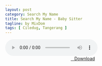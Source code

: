 ```yaml
---
layout: post
category: Search My Name
title: Search My Name - Baby Sitter
tagline: by MixDom
tags: [ Ciledug, Tangerang ]
---
```


<audio class='js-player' style="--plyr-color-main: #212121;" controls>
<source src="https://drive.google.com/uc?authuser=0&id=1rbqS-6XRlVeBErqZOKKqZCZkqTDro6JO&export=download" type="audio/mp3">
</audio>

<!--more-->

<center>
<a href="/dl/deritaini-everyonedoeseverythingnew/" ><i class="fa fa-caret-down" aria-hidden="true"></i>&nbsp; &nbsp;Download</a>
</center>
